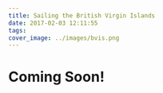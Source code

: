 ```yaml
---
title: Sailing the British Virgin Islands
date: 2017-02-03 12:11:55
tags:
cover_image: ../images/bvis.png 
---
```


# Coming Soon!